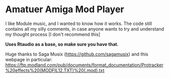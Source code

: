 # Amatuer Amiga Mod Player
I like Module music, and I wanted to know how it works.
The code still contains all my silly comments, in case anyone wants to try and understand my thought process [I don't recommend this]

**Uses Rtaudio as a base, so make sure you have that.** 

Huge thanks to Saga Musix (https://github.com/sagamusix)
and this webpage in particular: https://ftp.modland.com/pub/documents/format_documentation/Protracker%20effects%20(MODFIL12.TXT)%20(.mod).txt
